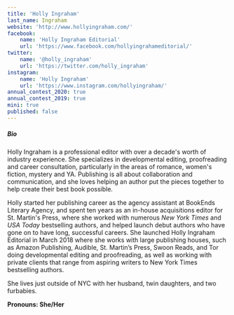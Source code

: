 ```yaml
---
title: 'Holly Ingraham'
last_name: Ingraham
website: 'http://www.hollyingraham.com/'
facebook:
    name: 'Holly Ingraham Editorial'
    url: 'https://www.facebook.com/hollyingrahameditorial/'
twitter:
    name: '@holly_ingraham'
    url: 'https://twitter.com/holly_ingraham'
instagram:
    name: 'Holly Ingraham'
    url: 'https://www.instagram.com/hollyingraham/'
annual_contest_2020: true
annual_contest_2019: true
mini: true
published: false
---
```


##### Bio

Holly Ingraham is a professional editor with over a decade's worth of industry experience. She specializes in developmental editing, proofreading and career consultation, particularly in the areas of romance, women's fiction, mystery and YA. Publishing is all about collaboration and communication, and she loves helping an author put the pieces together to help create their best book possible.

Holly started her publishing career as the agency assistant at BookEnds Literary Agency, and spent ten years as an in-house acquisitions editor for St. Martin's Press, where she worked with numerous _New York Times_ and _USA Today_ bestselling authors, and helped launch debut authors who have gone on to have long, successful careers. She launched Holly Ingraham Editorial in March 2018 where she works with large publishing houses, such as Amazon Publishing, Audible, St. Martin’s Press, Swoon Reads, and Tor doing developmental editing and proofreading, as well as working with private clients that range from aspiring writers to New York Times bestselling authors. 

She lives just outside of NYC with her husband, twin daughters, and two furbabies.

**Pronouns: She/Her**
